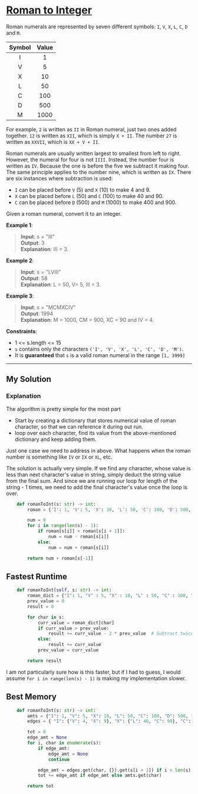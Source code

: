 # [Roman to Integer](https://leetcode.com/problems/roman-to-integer/)

Roman numerals are represented by seven different symbols: `I`, `V`, `X`, `L`, `C`, `D` and `M`.

| Symbol | Value |
|:------:|:-----:|
|   I    |   1   |
|   V    |   5   |
|   X    |  10   |
|   L    |  50   |
|   C    |  100  |
|   D    |  500  |
|   M    | 1000  |

For example, `2` is written as `II` in Roman numeral, just two ones added together. `12` is written as `XII`, which is simply `X + II`. The number `27` is written as `XXVII`, which is `XX + V + II`.

Roman numerals are usually written largest to smallest from left to right. However, the numeral for four is not `IIII`. Instead, the number four is written as `IV`. Because the one is before the five we subtract it making four. The same principle applies to the number nine, which is written as `IX`. There are six instances where subtraction is used:
- `I` can be placed before `V` (5) and `X` (10) to make 4 and 9.
- `X` can be placed before `L` (50) and `C` (100) to make 40 and 90.
- `C` can be placed before `D` (500) and `M` (1000) to make 400 and 900.

Given a roman numeral, convert it to an integer.

__Example 1__:
> __Input__: s = "III"</br>
> __Output__: 3</br>
> __Explanation__: III = 3.

__Example 2__:
> __Input__: s = "LVIII"</br>
> __Output__: 58</br>
> __Explanation__: L = 50, V= 5, III = 3.

__Example 3__:
> __Input__: s = "MCMXCIV"</br>
> __Output__: 1994</br>
> __Explanation__: M = 1000, CM = 900, XC = 90 and IV = 4.

__Constraints__:
- 1 <= s.length <= 15
- `s` contains only the characters `('I', 'V', 'X', 'L', 'C', 'D', 'M')`.
- It is __guaranteed__ that `s` is a valid roman numeral in the range `[1, 3999]`

***
## My Solution

### Explanation
The algorithm is pretty simple for the most part
- Start by creating a dictionary that stores numerical value of roman character, so that we can reference it during out run.
- loop over each character, find its value from the above-mentioned dictionary and keep adding them.

Just one case we need to address in above. What happens when the roman number is something like `IV` or `IX` or `XL`, etc.

The solution is actually very simple. If we find any character, whose value is less than next character's value in string, simply deduct the string value from the final sum. And since we are running our loop for length of the string - 1 times, we need to add the final character's value once the loop is over.

```python
    def romanToInt(s: str) -> int:
        roman = {'I': 1, 'V': 5, 'X': 10, 'L': 50, 'C': 100, 'D': 500, 'M': 1000}

        num = 0
        for i in range(len(s) - 1):
            if roman[s[i]] < roman[s[i + 1]]:
                num = num - roman[s[i]]
            else:
                num = num + roman[s[i]]

        return num + roman[s[-1]]
```

## Fastest Runtime
```python
    def romanToInt(self, s: str) -> int:
        roman_dict = {"I": 1, "V" : 5, "X" : 10, "L" : 50, "C" : 100, "D" : 500, "M" : 1000}
        prev_value = 0
        result = 0

        for char in s:
            curr_value = roman_dict[char]
            if curr_value > prev_value:
                result += curr_value - 2 * prev_value  # Subtract twice the previous value
            else:
                result += curr_value
            prev_value = curr_value

        return result
```

I am not particularly sure how is this faster, but if I had to guess, I would assume `for i in range(len(s) - 1)` is making my implementation slower.

## Best Memory
```python
    def romanToInt(s: str) -> int:
        amts = {"I": 1, "V": 5, "X": 10, "L": 50, "C": 100, "D": 500, "M": 1000}
        edges = { "I": {"V": 4, "X": 9}, "X": {"L": 40, "C": 90}, "C": {"D": 400, "M": 900}}

        tot = 0
        edge_amt = None
        for i, char in enumerate(s):
            if edge_amt:
                edge_amt = None
                continue

            edge_amt = edges.get(char, {}).get(s[i + 1]) if i < len(s) - 1 else None
            tot += edge_amt if edge_amt else amts.get(char)

        return tot
```
